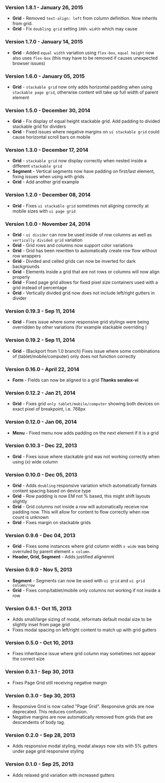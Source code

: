 ### Version 1.8.1 - January 26, 2015

- **Grid** - Removed `text-align: left` from column definition. Now inherits from grid.
- **Grid** - Fix `doubling grid` setting `100% width` which may cause

### Version 1.7.0 - January 14, 2015

- **Grid** - Added `equal width` variation using `flex-box`, `equal height` now also uses `flex-box` (this may have to be removed if causes unexpected browser issues)

### Version 1.6.0 - January 05, 2015

- **Grid** - ``stackable grid`` now only adds horizontal padding when using ``stackable page grid``, otherwise content will take up full width of parent element

### Version 1.5.0 - December 30, 2014

- **Grid** - Fix display of equal height stackable grid. Add padding to divided stackable grid for dividers
- **Grid** - Fixed issues where negative margins on ``ui stackable grid`` could cause horizontal scroll bars on mobile

### Version 1.3.0 - December 17, 2014

- **Grid** - ``stackable grid`` now display correctly when nested inside a different ``stackable grid``
- **Segment** - Vertical segments now have padding on first/last element, fixing issues when using with grids
- **Grid** - Add another grid example

### Version 1.2.0 - December 08, 2014

- **Grid** - Fixes ``ui stackable grid`` sometimes not aligning correctly at mobile sizes with ``ui page grid``

### Version 1.0.0 - November 24, 2014

- **Grid** - ``ui divider`` can now be used inside of row columns as well as ``vertically divided grid`` variation
- **Grid** - Grid rows and columns now support color variations
- **Grid** - Grid has been rewritten to automatically create row flow without row wrappers
- **Grid** - Divided and celled grids can now be inverted for dark backgrounds
- **Grid** - Elements inside a grid that are not rows or columns will now align properly
- **Grid** - Fixed page grid allows for fixed pixel size containers used with a grid instead of percentage
- **Grid** - Vertically divided grid now does not include left/right gutters in divider

### Version 0.19.3 - Sep 11, 2014

- **Grid** - Fixes issue where some responsive grid stylings were being overridden by other variations (for example stackable overriding )

### Version 0.19.2 - Sep 11, 2014

- **Grid** - (Backport from 1.0 branch) Fixes issue where some combinations of (tablet/mobile/computer) only does not function correctly

### Version 0.16.0 - April 22, 2014

- **Form** - Fields can now be aligned to a grid **Thanks seralex-vi**

### Version 0.12.2 - Jan 21, 2014

- **Grid** - Fixes grid ``only tablet/mobile/computer`` showing both devices on exact pixel of breakpoint, i.e. 768px

### Version 0.12.0 - Jan 06, 2014

- **Menu** - Fixed menu now adds padding on the next element if it is a grid

### Version 0.10.3 - Dec 22, 2013

- **Grid** - Fixes issue where stackable grid was not working correctly when using (x) wide column

### Version 0.10.0 - Dec 05, 2013

- **Grid** - Adds ``doubling`` responsive variation which automatically formats content spacing based on device type
- **Grid** - Row padding is now EM not % based, this might shift layouts slightly
- **Grid** - Grid columns not inside a row will automatically receive row padding now. This will allow for content to flow correctly when row count is unknown
- **Grid** - Fixes margin on stackable grids

### Version 0.9.6 - Dec 04, 2013

- **Grid** - Fixes some instances where grid column width ``x wide`` was being overruled by parent element ``x column``.
- **Header, Grid, Segment** - Adds justified alignemnt

### Version 0.9.0 - Nov 5, 2013

- **Segment** - Segments can now be used with ``ui grid`` and ``ui grid column/row``
- **Grid** - Fixes comp/tablet/mobile only columns not working if not inside a row

### Version 0.6.1 - Oct 15, 2013

- Adds small/large sizing of modal, reformats default modal size to be slightly inset from page grid
- Fixes modal spacing on left/right content to match up with grid gutters

### Version 0.5.0 - Oct 10, 2013

- Fixes inheritance issue where grid column may sometimes not appear the correct size

### Version 0.3.1 - Sep 30, 2013

- Fixes Page Grid still receiving negative margin

### Version 0.3.0 - Sep 30, 2013

- Responsive Grid is now called "Page Grid". Responsive grids are now deprecated. This reduces confusion.
- Negative margins are now automatically removed from grids that are descendents of body tag.

### Version 0.2.0 - Sep 28, 2013

- Adds responsive modal styling, modal always now sits with 5% gutters under page grid responsive styling

### Version 0.1.0 - Sep 25, 2013

- Adds relaxed grid variation with increased gutters